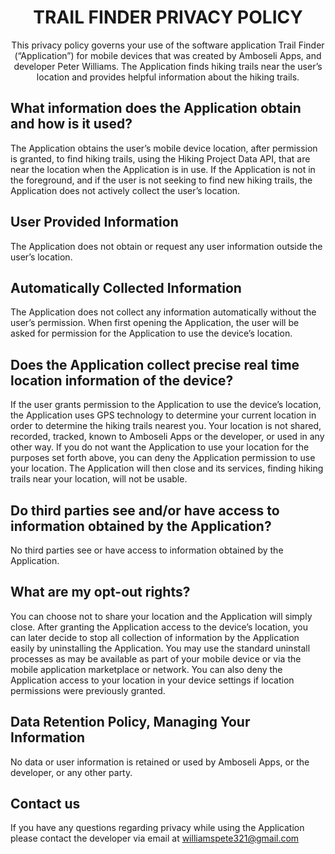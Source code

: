 
# <div align="center">TRAIL FINDER PRIVACY POLICY</div>
<div align="center">This privacy policy governs your use of the software application Trail Finder (“Application”) for mobile devices that was created by Amboseli Apps, and developer Peter Williams. The Application finds hiking trails near the user’s location and provides helpful information about the hiking trails.</div>

## What information does the Application obtain and how is it used?
The Application obtains the user’s mobile device location, after permission is granted, to find hiking trails, using the Hiking Project Data API, that are near the location when the Application is in use. If the Application is not in the foreground, and if the user is not seeking to find new hiking trails, the Application does not actively collect the user’s location.

## User Provided Information 
The Application does not obtain or request any user information outside the user’s location.

## Automatically Collected Information 
The Application does not collect any information automatically without the user’s permission. When first opening the Application, the user will be asked for permission for the Application to use the device’s location.

## Does the Application collect precise real time location information of the device?
If the user grants permission to the Application to use the device’s location, the Application uses GPS technology to determine your current location in order to determine the hiking trails nearest you. Your location is not shared, recorded, tracked, known to Amboseli Apps or the developer, or used in any other way. If you do not want the Application to use your location for the purposes set forth above, you can deny the Application permission to use your location. The Application will then close and its services, finding hiking trails near your location, will not be usable.

## Do third parties see and/or have access to information obtained by the Application?
No third parties see or have access to information obtained by the Application.

## What are my opt-out rights?
You can choose not to share your location and the Application will simply close. After granting the Application access to the device’s location, you can later decide to stop all collection of information by the Application easily by uninstalling the Application. You may use the standard uninstall processes as may be available as part of your mobile device or via the mobile application marketplace or network. You can also deny the Application access to your location in your device settings if location permissions were previously granted. 

## Data Retention Policy, Managing Your Information
No data or user information is retained or used by Amboseli Apps, or the developer, or any other party.

## Contact us
If you have any questions regarding privacy while using the Application please contact the developer via email at williamspete321@gmail.com


